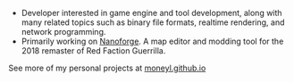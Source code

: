 - Developer interested in game engine and tool development, along with many related topics such as binary file formats, realtime rendering, and network programming.
- Primarily working on [Nanoforge](https://github.com/Moneyl/Nanoforge). A map editor and modding tool for the 2018 remaster of Red Faction Guerrilla.

See more of my personal projects at [moneyl.github.io](https://moneyl.github.io/)
